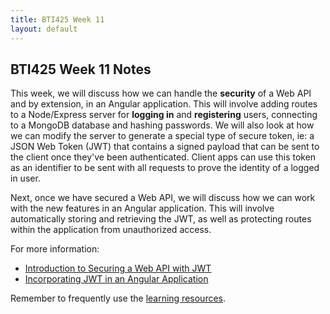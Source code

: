 ```yaml
---
title: BTI425 Week 11
layout: default
---
```


## BTI425 Week 11 Notes

This week, we will discuss how we can handle the **security** of a Web API and by extension, in an Angular application.  This will involve adding routes to a Node/Express server for **logging in** and **registering** users, connecting to a MongoDB database and hashing passwords.   We will also look at how we can modify the server to generate a special type of secure token, ie: a JSON Web Token (JWT) that contains a signed payload that can be sent to the client once they've been authenticated.  Client apps can use this token as an identifier to be sent with all requests to prove the identity of a logged in user. 

Next, once we have secured a Web API, we will discuss how we can work with the new features in an Angular application.  This will involve automatically storing and retrieving the JWT, as well as protecting routes within the application from unauthorized access.

For more information: 

* [Introduction to Securing a Web API with JWT](intro-web-api-security.md)
* [Incorporating JWT in an Angular Application](intro-angular-jwt.md)

Remember to frequently use the [learning resources](/bti425/resources/).
